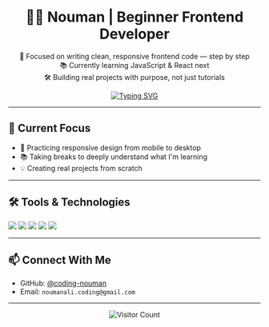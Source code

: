 <!-- HEADER -->
<div align="center">

# 👨‍💻 Nouman | Beginner Frontend Developer

🎯 Focused on writing clean, responsive frontend code — step by step  
📚 Currently learning JavaScript & React next  
🛠️ Building real projects with purpose, not just tutorials

[![Typing SVG](https://readme-typing-svg.demolab.com?font=Poppins&size=22&pause=1000&color=0078D7&center=true&vCenter=true&width=500&lines=Frontend+Learner+on+a+Mission;Building+HTML+%2B+Projects+Daily)](https://github.com/coding-nouman)

</div>

---

## 🧱 Current Focus

- 📱 Practicing responsive design from mobile to desktop
- 📚 Taking breaks to deeply understand what I'm learning
- 💡 Creating real projects from scratch

---

## 🛠️ Tools & Technologies

<p>
  <img src="https://img.shields.io/badge/HTML5-E34F26?style=flat-square&logo=html5&logoColor=white" />
  <img src="https://img.shields.io/badge/CSS3-1572B6?style=flat-square&logo=css3&logoColor=white" />
  <img src="https://img.shields.io/badge/Visual%20Studio%20Code-007ACC?style=flat-square&logo=visual-studio-code&logoColor=white" />
  <img src="https://img.shields.io/badge/Windows-0078D6?style=flat-square&logo=windows&logoColor=white" />
  <img src="https://img.shields.io/badge/GitHub-181717?style=flat-square&logo=github&logoColor=white" />
</p>

---

## 📫 Connect With Me

- GitHub: [@coding-nouman](https://github.com/coding-nouman)  
- Email: `noumanali.coding@gmail.com`

---

<div align="center">
  <img src="https://api.visitorbadge.io/api/visitors?path=https%3A%2F%2Fgithub.com%2Fcoding-nouman%2F&countColor=%23263759" alt="Visitor Count"/>
</div>
